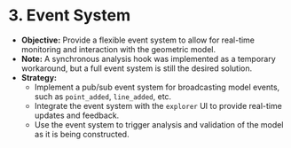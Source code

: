 # 3. Event System

-   **Objective:** Provide a flexible event system to allow for real-time monitoring and interaction with the geometric model.
-   **Note:** A synchronous analysis hook was implemented as a temporary workaround, but a full event system is still the desired solution.
-   **Strategy:**
    -   Implement a pub/sub event system for broadcasting model events, such as `point_added`, `line_added`, etc.
    -   Integrate the event system with the `explorer` UI to provide real-time updates and feedback.
    -   Use the event system to trigger analysis and validation of the model as it is being constructed.